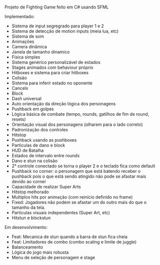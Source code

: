 Projeto de Fighting Game feito em C# usando SFML 

Implementado:
- Sistema de input segregrado para player 1 e 2
- Sistema de detecção de motion inputs (meia lua, etc)
- Sistema de som
- Animações
- Camera dinâmica
- Janela de tamanho dinamico
- Física simples
- Sistema genérico personalizável de estados
- Stages animados com behaviour próprio
- Hitboxes e sistema para criar hitboxes
- Colisão
- Sistema para inferir estado no oponente
- Cancels
- Block
- Dash universal
- Auto orientação da direção lógica dos personagens
- Pushback em golpes
- Lógica básica de combate (tempo, rounds, gatilhos de fim de round, resets)
- Orientação visual dos personagens (olharem para o lado correto)
- Padronização dos controles
- Hitstop
- Pushback usando as pushboxes
- Particulas de dano e block
- HUD de Batalha
- Estados de intervalo entre rounds
- Dano e stun na colisão
- 2° controle conectado se torna o player 2 e o teclado fica como default
- Pushback no corner: o personagem que está batendo receber o pushback pois o que está sendo atingido não pode se afastar mais devido ao corner
- Capacidade de realizar Super Arts
- Hitstop melhorado
- Multiplos hits por animação (com reinício definido no frame)
- Fixed: Jogadores não podem se afastar um do outro mais do que o tamanho da tela.
- Particulas visuais independentes (Super Art, etc)
- Hitstun e blockstun

Em desenvolvimento:
- Feat: Mecanica de stun quando a barra de stun fica cheia
- Feat: Limitadores de combo (combo scaling e limite de juggle)
- Balanceamento
- Lógica do jogo mais robusta
- Menu de seleção de personagem e stage

